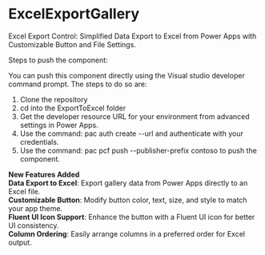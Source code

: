 # ExcelExportGallery
Excel Export Control: Simplified Data Export to Excel from Power Apps with Customizable Button and File Settings.

Steps to push the component:

You can push this component directly using the Visual studio developer command prompt. The steps to do so are:

1. Clone the repository
2. cd into the ExportToExcel folder
3. Get the developer resource URL for your environment from advanced settings in Power Apps.
4. Use the command: pac auth create --url and authenticate with your credentials.
5. Use the command: pac pcf push --publisher-prefix contoso to push the component.

**New Features Added**                                                                                                                   
**Data Export to Excel**: Export gallery data from Power Apps directly to an Excel file.                                       
**Customizable Button**: Modify button color, text, size, and style to match your app theme.                                   
**Fluent UI Icon Support**: Enhance the button with a Fluent UI icon for better UI consistency.                                
**Column Ordering**: Easily arrange columns in a preferred order for Excel output.

